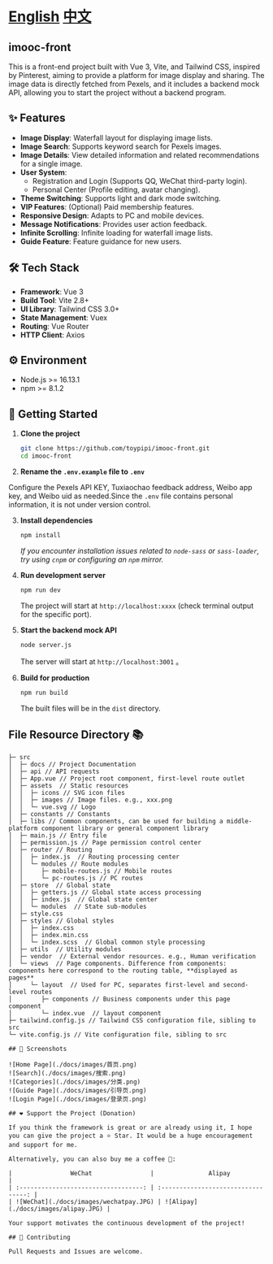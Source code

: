 # [English](README.en.md) [中文](README.md)

## imooc-front

This is a front-end project built with Vue 3, Vite, and Tailwind CSS, inspired by Pinterest, aiming to provide a platform for image display and sharing. The image data is directly fetched from Pexels, and it includes a backend mock API, allowing you to start the project without a backend program.

## ✨ Features

- **Image Display**: Waterfall layout for displaying image lists.
- **Image Search**: Supports keyword search for Pexels images.
- **Image Details**: View detailed information and related recommendations for a single image.
- **User System**:
  - Registration and Login (Supports QQ, WeChat third-party login).
  - Personal Center (Profile editing, avatar changing).
- **Theme Switching**: Supports light and dark mode switching.
- **VIP Features**: (Optional) Paid membership features.
- **Responsive Design**: Adapts to PC and mobile devices.
- **Message Notifications**: Provides user action feedback.
- **Infinite Scrolling**: Infinite loading for waterfall image lists.
- **Guide Feature**: Feature guidance for new users.

## 🛠️ Tech Stack

- **Framework**: Vue 3
- **Build Tool**: Vite 2.8+
- **UI Library**: Tailwind CSS 3.0+
- **State Management**: Vuex
- **Routing**: Vue Router
- **HTTP Client**: Axios

## ⚙️ Environment

- Node.js >= 16.13.1
- npm >= 8.1.2

## 🚀 Getting Started

1.  **Clone the project**

    ```bash
    git clone https://github.com/toypipi/imooc-front.git
    cd imooc-front
    ```

2.  **Rename the `.env.example` file to `.env`**

Configure the Pexels API KEY, Tuxiaochao feedback address, Weibo app key, and Weibo uid as needed.Since the `.env` file contains personal information, it is not under version control.

3.  **Install dependencies**

    ```bash
    npm install
    ```

    _If you encounter installation issues related to `node-sass` or `sass-loader`, try using `cnpm` or configuring an `npm` mirror._

4.  **Run development server**

    ```bash
    npm run dev
    ```

    The project will start at `http://localhost:xxxx` (check terminal output for the specific port).

5.  **Start the backend mock API**

    ```bash
    node server.js
    ```

    The server will start at `http://localhost:3001` 。

6.  **Build for production**
    ```bash
    npm run build
    ```
    The built files will be in the `dist` directory.

## File Resource Directory 📚

```text
├─ src
│  ├─ docs // Project Documentation
│  ├─ api // API requests
│  ├─ App.vue // Project root component, first-level route outlet
│  ├─ assets  // Static resources
│  │  ├─ icons // SVG icon files
│  │  ├─ images // Image files. e.g., xxx.png
│  │  └─ vue.svg // Logo
│  ├─ constants // Constants
│  ├─ libs // Common components, can be used for building a middle-platform component library or general component library
│  ├─ main.js // Entry file
│  ├─ permission.js // Page permission control center
│  ├─ router // Routing
│  │  ├─ index.js  // Routing processing center
│  │  └─ modules // Route modules
│  │     ├─ mobile-routes.js // Mobile routes
│  │     └─ pc-routes.js // PC routes
│  ├─ store  // Global state
│  │  ├─ getters.js // Global state access processing
│  │  ├─ index.js  // Global state center
│  │  └─ modules  // State sub-modules
│  ├─ style.css
│  ├─ styles // Global styles
│  │  ├─ index.css
│  │  ├─ index.min.css
│  │  └─ index.scss  // Global common style processing
│  ├─ utils  // Utility modules
│  ├─ vendor  // External vendor resources. e.g., Human verification
│  └─ views  // Page components. Difference from components: components here correspond to the routing table, **displayed as pages**
│     └─ layout  // Used for PC, separates first-level and second-level routes
│        ├─ components // Business components under this page component
│        └─ index.vue  // layout component
├─ tailwind.config.js // Tailwind CSS configuration file, sibling to src
└─ vite.config.js // Vite configuration file, sibling to src

## 📸 Screenshots

![Home Page](./docs/images/首页.png)
![Search](./docs/images/搜索.png)
![Categories](./docs/images/分类.png)
![Guide Page](./docs/images/引导页.png)
![Login Page](./docs/images/登录页.png)

## ❤️ Support the Project (Donation)

If you think the framework is great or are already using it, I hope you can give the project a ⭐ Star. It would be a huge encouragement and support for me.

Alternatively, you can also buy me a coffee 🤭:

|                WeChat                |               Alipay                |
| :----------------------------------: | :---------------------------------: |
| ![WeChat](./docs/images/wechatpay.JPG) | ![Alipay](./docs/images/alipay.JPG) |

Your support motivates the continuous development of the project!

## 🤝 Contributing

Pull Requests and Issues are welcome.
```
